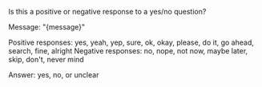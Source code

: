 Is this a positive or negative response to a yes/no question?

Message: "{message}"

Positive responses: yes, yeah, yep, sure, ok, okay, please, do it, go ahead, search, fine, alright
Negative responses: no, nope, not now, maybe later, skip, don't, never mind

Answer: yes, no, or unclear
